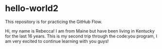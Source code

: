 # hello-world2
This repository is for practicing the GitHub Flow.

Hi, my name is Rebecca! I am from Maine but have been living in Kentucky for the last 16 years. This is my second trip through the code:you program, I am very excited to continue learning with you guys!
